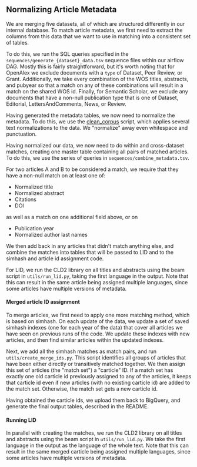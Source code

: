 ## Normalizing Article Metadata 

We are merging five datasets, all of which are structured differently in our internal database. To
match article metadata, we first need to extract the columns from this data that we want to use
in matching into a consistent set of tables.

To do this, we run the SQL queries specified in the `sequences/generate_{dataset}_data.tsv` sequence files
within our airflow DAG. Mostly this is fairly straightforward, but it's worth noting that for OpenAlex we exclude
documents with a `type` of Dataset, Peer Review, or Grant. Additionally, we take every combination of the WOS
titles, abstracts, and pubyear so that a match on any of these combinations will result in a match on
the shared WOS id. Finally, for Semantic Scholar, we exclude any documents that have a non-null publication type
that is one of Dataset, Editorial, LettersAndComments, News, or Review.

Having generated the metadata tables, we now need to normalize the metadata. To do this, we use 
the [clean_corpus](../utils/clean_corpus.py) script, which applies several text normalizations to the
data. We "normalize" away even whitespace and punctuation.

Having normalized our data, we now need to do within and cross-dataset matches, creating one master table
containing all pairs of matched articles. To do this, we use the series of queries in 
`sequences/combine_metadata.tsv`.

For two articles A and B to be considered a match, we require that they have a non-null match on at least one of:

*  Normalized title
*  Normalized abstract
*  Citations
*  DOI

as well as a match on one additional field above, or on

*  Publication year
*  Normalized author last names

We then add back in any articles that didn't match anything else, and combine the matches into tables that
will be passed to LID and to the simhash and article id assignment code.

For LID, we run the CLD2 library on all titles and abstracts using the beam script in `utils/run_lid.py`, taking
the first language in the output. Note that this can result in the same article being assigned multiple 
languages, since some articles have multiple versions of metadata.

#### Merged article ID assignment

To merge articles, we first need to apply one more matching method, which is based on simhash. On each update
of the data, we update a set of saved simhash indexes (one for each year of the data) that cover all articles 
we have seen on previous runs of the code. We update these indexes with new articles, and then find similar 
articles within the updated indexes. 

Next, we add all the simhash matches as match pairs, and run `utils/create_merge_ids.py`. This script identifies
all groups of articles that have been either directly or transitively matched together. We then assign this set
of articles (the "match set") a "carticle" ID. If a match set has exactly one old carticle id previously assigned 
to any of the articles, it keeps that carticle id even if new articles (with no existing carticle id) are added
to the match set. Otherwise, the match set gets a new carticle id.

Having obtained the carticle ids, we upload them back to BigQuery, and generate the final output tables, 
described in the README.

#### Running LID

In parallel with creating the matches, we run the CLD2 library on all titles and abstracts using the beam 
script in `utils/run_lid.py`. We take the first language in the output as the language of the whole text. 
Note that this can result in the same merged carticle being assigned multiple languages, since some articles 
have multiple versions of metadata.
